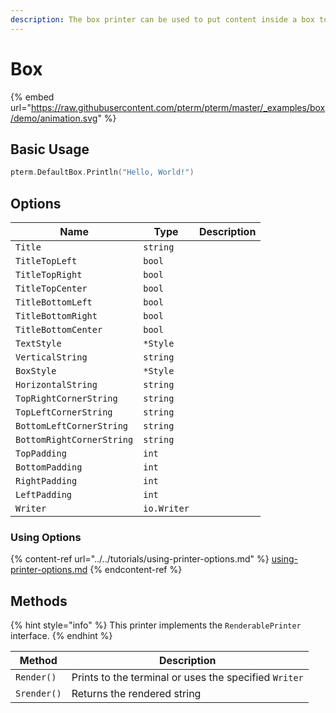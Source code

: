 ```yaml
---
description: The box printer can be used to put content inside a box to highlight it
---
```


# Box

{% embed url="https://raw.githubusercontent.com/pterm/pterm/master/_examples/box/demo/animation.svg" %}

## Basic Usage

```go
pterm.DefaultBox.Println("Hello, World!")
```

## Options

| Name                      | Type        | Description |
| ------------------------- | ----------- | ----------- |
| `Title`                   | `string`    |             |
| `TitleTopLeft`            | `bool`      |             |
| `TitleTopRight`           | `bool`      |             |
| `TitleTopCenter`          | `bool`      |             |
| `TitleBottomLeft`         | `bool`      |             |
| `TitleBottomRight`        | `bool`      |             |
| `TitleBottomCenter`       | `bool`      |             |
| `TextStyle`               | `*Style`    |             |
| `VerticalString`          | `string`    |             |
| `BoxStyle`                | `*Style`    |             |
| `HorizontalString`        | `string`    |             |
| `TopRightCornerString`    | `string`    |             |
| `TopLeftCornerString`     | `string`    |             |
| `BottomLeftCornerString`  | `string`    |             |
| `BottomRightCornerString` | `string`    |             |
| `TopPadding`              | `int`       |             |
| `BottomPadding`           | `int`       |             |
| `RightPadding`            | `int`       |             |
| `LeftPadding`             | `int`       |             |
| `Writer`                  | `io.Writer` |             |

### Using Options

{% content-ref url="../../tutorials/using-printer-options.md" %}
[using-printer-options.md](../../tutorials/using-printer-options.md)
{% endcontent-ref %}

## Methods

{% hint style="info" %}
This printer implements the `RenderablePrinter` interface.
{% endhint %}

| Method      | Description                                           |
| ----------- | ----------------------------------------------------- |
| `Render()`  | Prints to the terminal or uses the specified `Writer` |
| `Srender()` | Returns the rendered string                           |
